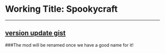 # Working Title: Spookycraft
---
[version update gist](https://gist.githubusercontent.com/UpcraftLP/c59fa5fa48bf4b424c519936b2d9e037)
---
###The mod will be renamed once we have a good name for it!
